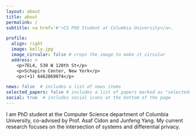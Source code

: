 ```yaml
---
layout: about
title: about
permalink: /
subtitle: <a href='#'>CS PhD Student at Columbia University</a>.

profile:
  align: right
  image: kelly.jpg
  image_circular: false # crops the image to make it circular
  address: >
    <p>7EL4, 530 W 120th St</p>
    <p>Schapiro Center, New York</p>
    <p>(+1) 6462869074</p>

news: false  # includes a list of news items
selected_papers: false # includes a list of papers marked as "selected={true}"
social: true  # includes social icons at the bottom of the page
---
```


I am PhD student at the Computer Science department of Columbia University, co-advised by Prof. Asaf Cidon and Junfeng Yang.
My current research focuses on the intersection of systems and differential privacy.

<!-- 
Put your address / P.O. box / other info right below your picture. You can also disable any these elements by editing `profile` property of the YAML header of your `_pages/about.md`. Edit `_bibliography/papers.bib` and Jekyll will render your [publications page](/al-folio/publications/) automatically.

Link to your social media connections, too. This theme is set up to use [Font Awesome icons](http://fortawesome.github.io/Font-Awesome/) and [Academicons](https://jpswalsh.github.io/academicons/), like the ones below. Add your Facebook, Twitter, LinkedIn, Google Scholar, or just disable all of them. -->
